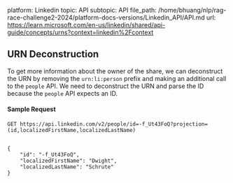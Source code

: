platform: Linkedin
topic: API
subtopic: API
file_path: /home/bhuang/nlp/rag-race-challenge2-2024/platform-docs-versions/Linkedin_API/API.md
url: https://learn.microsoft.com/en-us/linkedin/shared/api-guide/concepts/urns?context=linkedin%2Fcontext

## URN Deconstruction

To get more information about the owner of the share, we can deconstruct the URN by removing the `urn:li:person` prefix and making an additional call to the `people` API. We need to deconstruct the URN and parse the ID because the `people` API expects an ID.

#### Sample Request

    GET https://api.linkedin.com/v2/people/id=-f_Ut43FoQ?projection=(id,localizedFirstName,localizedLastName)
    

    {
        "id": "-f_Ut43FoQ",
        "localizedFirstName": "Dwight",
        "localizedLastName": "Schrute"
    }